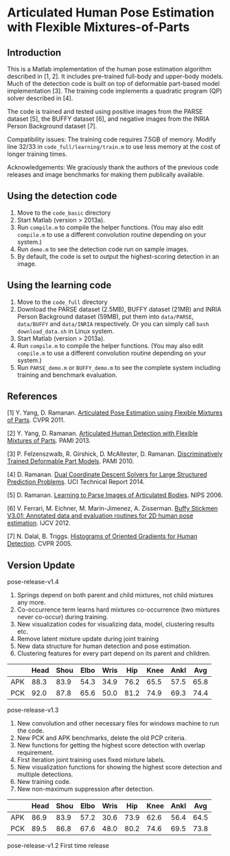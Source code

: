 # Articulated Human Pose Estimation with Flexible Mixtures-of-Parts

## Introduction

This is a Matlab implementation of the human pose estimation algorithm described in [1, 2]. It includes pre-trained full-body and upper-body models. Much of the detection code is built on top of deformable part-based model implementation [3]. The training code implements a quadratic program (QP) solver described in [4].

The code is trained and tested using positive images from the PARSE dataset [5], the BUFFY dataset [6], and negative images from the INRIA Person Background dataset [7].

Compatibility issues: The training code requires 7.5GB of memory. Modify line 32/33 in `code_full/learning/train.m` to use less memory at the cost of longer training times.

Acknowledgements: We graciously thank the authors of the previous code releases and image benchmarks for making them publically available.

## Using the detection code

1. Move to the `code_basic` directory
2. Start Matlab (version > 2013a).
3. Run `compile.m` to compile the helper functions. (You may also edit `compile.m` to use a different convolution routine depending on your system.)
4. Run `demo.m` to see the detection code run on sample images.
5. By default, the code is set to output the highest-scoring detection in an image.

## Using the learning code

1. Move to the `code_full` directory
2. Download the PARSE dataset (2.5MB), BUFFY dataset (21MB) and INRIA Person Background dataset (59MB), put them into `data/PARSE`, `data/BUFFY` and `data/INRIA` respectively. Or you can simply call `bash download_data.sh` in Linux system. 
3. Start Matlab (version > 2013a).
4. Run `compile.m` to compile the helper functions. (You may also edit `compile.m` to use a different convolution routine depending on your system.)
5. Run `PARSE_demo.m` or `BUFFY_demo.m` to see the complete system including training and benchmark evaluation.

## References

[1] Y. Yang, D. Ramanan. [Articulated Pose Estimation using Flexible Mixtures of Parts](https://yangyi02.github.io/research/pose/index.html). CVPR 2011.

[2] Y. Yang, D. Ramanan. [Articulated Human Detection with Flexible Mixtures of Parts](https://yangyi02.github.io/research/pose/index.html). PAMI 2013.

[3] P. Felzenszwalb, R. Girshick, D. McAllester, D. Ramanan. [Discriminatively Trained Deformable Part Models](http://www.rossgirshick.info/latent/). PAMI 2010.

[4] D. Ramanan. [Dual Coordinate Descent Solvers for Large Structured Prediction Problems](https://arxiv.org/pdf/1312.1743.pdf). UCI Technical Report 2014.

[5] D. Ramanan. [Learning to Parse Images of Articulated Bodies](https://www.cs.cmu.edu/~deva/papers/parse/index.html). NIPS 2006.

[6] V. Ferrari, M. Eichner, M. Marin-Jimenez, A. Zisserman. [Buffy Stickmen V3.01: Annotated data and evaluation routines for 2D human pose estimation](http://www.robots.ox.ac.uk/~vgg/data/stickmen/index.html). IJCV 2012. 

[7] N. Dalal, B. Triggs. [Histograms of Oriented Gradients for Human Detection](http://pascal.inrialpes.fr/data/human/). CVPR 2005.

## Version Update

pose-release-v1.4
1. Springs depend on both parent and child mixtures, not child mixtures any more.
2. Co-occurrence term learns hard mixtures co-occurrence (two mixtures never co-occur) during training.
3. New visualization codes for visualizing data, model, clustering results etc.
4. Remove latent mixture update during joint training 
5. New data structure for human detection and pose estimation.
6. Clustering features for every part depend on its parent and children.

|      | Head | Shou | Elbo | Wris | Hip  | Knee | Ankl | Avg  |
| ---- | ---- | ---- | ---- | ---- | ---- | ---- | ---- | ---- |
| APK  | 88.3 | 83.9 | 54.3 | 34.9 | 76.2 | 65.5 | 57.5 | 65.8 |
| PCK  | 92.0 | 87.8 | 65.6 | 50.0 | 81.2 | 74.9 | 69.3 | 74.4 | 

pose-release-v1.3
1. New convolution and other necessary files for windows machine to run the code.
2. New PCK and APK benchmarks, delete the old PCP criteria.
3. New functions for getting the highest score detection with overlap requirement.
4. First iteration joint training uses fixed mixture labels.
5. New visualization functions for showing the highest score detection and multiple detections.
6. New training code.
7. New non-maximum suppression after detection.

|      | Head | Shou | Elbo | Wris | Hip  | Knee | Ankl | Avg  |
| ---- | ---- | ---- | ---- | ---- | ---- | ---- | ---- | ---- |
| APK  | 86.9 | 83.9 | 57.2 | 30.6 | 73.9 | 62.6 | 56.4 | 64.5 |
| PCK  | 89.5 | 86.8 | 67.6 | 48.0 | 80.2 | 74.6 | 69.5 | 73.8 | 

pose-release-v1.2
First time release
